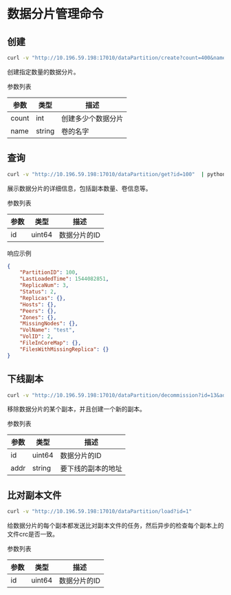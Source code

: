 # 数据分片管理命令

## 创建

``` bash
curl -v "http://10.196.59.198:17010/dataPartition/create?count=400&name=test"
```

创建指定数量的数据分片。

参数列表

| 参数  | 类型   | 描述               |
|-------|--------|--------------------|
| count | int    | 创建多少个数据分片 |
| name  | string | 卷的名字           |

## 查询

``` bash
curl -v "http://10.196.59.198:17010/dataPartition/get?id=100"  | python -m json.tool
```

展示数据分片的详细信息，包括副本数量、卷信息等。

参数列表

| 参数 | 类型   | 描述         |
|------|--------|--------------|
| id   | uint64 | 数据分片的ID |

响应示例

``` json
{
    "PartitionID": 100,
    "LastLoadedTime": 1544082851,
    "ReplicaNum": 3,
    "Status": 2,
    "Replicas": {},
    "Hosts": {},
    "Peers": {},
    "Zones": {},
    "MissingNodes": {},
    "VolName": "test",
    "VolID": 2,
    "FileInCoreMap": {},
    "FilesWithMissingReplica": {}
}
```

## 下线副本

``` bash
curl -v "http://10.196.59.198:17010/dataPartition/decommission?id=13&addr=10.196.59.201:17310"
```

移除数据分片的某个副本，并且创建一个新的副本。

参数列表

| 参数 | 类型   | 描述               |
|------|--------|--------------------|
| id   | uint64 | 数据分片的ID       |
| addr | string | 要下线的副本的地址 |

## 比对副本文件

``` bash
curl -v "http://10.196.59.198:17010/dataPartition/load?id=1"
```

给数据分片的每个副本都发送比对副本文件的任务，然后异步的检查每个副本上的文件crc是否一致。

参数列表

| 参数 | 类型   | 描述         |
|------|--------|--------------|
| id   | uint64 | 数据分片的ID |
